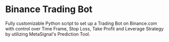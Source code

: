 # Binance Trading Bot
Fully customizable Python script to set up a Trading Bot on Binance.com with control over Time Frame, Stop Loss, Take Profit and Leverage Strategy by utilizing MetaSignal's Prediction Tool.
